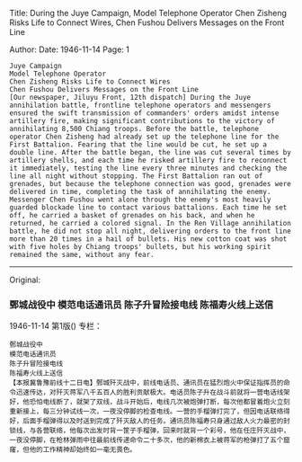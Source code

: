 Title: During the Juye Campaign, Model Telephone Operator Chen Zisheng Risks Life to Connect Wires, Chen Fushou Delivers Messages on the Front Line

Author:
Date: 1946-11-14
Page: 1

    Juye Campaign
    Model Telephone Operator
    Chen Zisheng Risks Life to Connect Wires
    Chen Fushou Delivers Messages on the Front Line
    [Our newspaper, Jiluyu Front, 12th dispatch] During the Juye annihilation battle, frontline telephone operators and messengers ensured the swift transmission of commanders' orders amidst intense artillery fire, making significant contributions to the victory of annihilating 8,500 Chiang troops. Before the battle, telephone operator Chen Zisheng had already set up the telephone line for the First Battalion. Fearing that the line would be cut, he set up a double line. After the battle began, the line was cut several times by artillery shells, and each time he risked artillery fire to reconnect it immediately, testing the line every three minutes and checking the line all night without stopping. The First Battalion ran out of grenades, but because the telephone connection was good, grenades were delivered in time, completing the task of annihilating the enemy. Messenger Chen Fushou went alone through the enemy's most heavily guarded blockade line to contact various battalions. Each time he set off, he carried a basket of grenades on his back, and when he returned, he carried a colored signal. In the Ren Village annihilation battle, he did not stop all night, delivering orders to the front line more than 20 times in a hail of bullets. His new cotton coat was shot with five holes by Chiang troops' bullets, but his working spirit remained the same, without any fear.



<hr /> 

Original: 


### 鄄城战役中  模范电话通讯员  陈子升冒险接电线  陈福寿火线上送信

1946-11-14
第1版()
专栏：

    鄄城战役中
    模范电话通讯员
    陈子升冒险接电线
    陈福寿火线上送信
    【本报冀鲁豫前线十二日电】鄄城歼灭战中，前线电话员、通讯员在猛烈炮火中保证指挥员的命令迅速传达，对歼灭蒋军八千五百人的胜利贡献极大。电话员陈子升在战斗前就将一营电话线架好，他恐怕电线断了，就架了双线，战斗开始后，电线几次被炮弹打断，每次他都冒着炮火立刻重新接上，每三分钟试线一次，一夜没停脚的检查电线。一营的手榴弹打完了，但因电话联络得好，后面手榴弹得以及时送到完成了歼灭敌人的任务。通讯员陈福寿只身通过敌人火力最密的封锁线，与各营联络，他每次出发时背一筐子手榴弹，回来时就背一个彩号，他在任庄歼灭战中，一夜没停脚，在枪林弹雨中往最前线传递命令二十多次，他的新棉衣上被蒋军的枪弹打了五个窟窿，但他的工作精神却始终如一毫无畏色。
